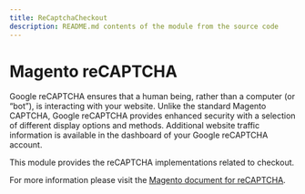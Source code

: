 ```yaml
---
title: ReCaptchaCheckout
description: README.md contents of the module from the source code
---
```


# Magento reCAPTCHA

Google reCAPTCHA ensures that a human being, rather than a computer (or “bot”), is interacting with your website. Unlike the standard Magento CAPTCHA, Google reCAPTCHA provides enhanced security with a selection of different display options and methods. Additional website traffic information is available in the dashboard of your Google reCAPTCHA account.

This module provides the reCAPTCHA implementations related to checkout.

For more information please visit the [Magento document for reCAPTCHA](https://docs.magento.com/user-guide/stores/security-google-recaptcha.html).
